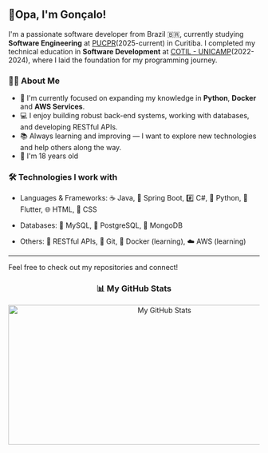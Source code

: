 ## 🤙Opa, I'm Gonçalo!

I'm a passionate software developer from Brazil 🇧🇷, currently studying **Software Engineering** at [PUCPR](https://www.pucpr.br/)(2025-current) in Curitiba. I completed my technical education in **Software Development** at [COTIL - UNICAMP](https://www.cotil.unicamp.br/)(2022-2024), where I laid the foundation for my programming journey.


### 👨‍💻 About Me

* 🔭 I'm currently focused on expanding my knowledge in **Python**, **Docker** and **AWS Services**.
* 💻 I enjoy building robust back-end systems, working with databases, and developing RESTful APIs.
* 📚 Always learning and improving — I want to explore new technologies and help others along the way.
* 🎂 I'm 18 years old

### 🛠️ Technologies I work with
* Languages & Frameworks:
  ☕ Java, 🌱 Spring Boot, #️⃣ C#, 🐍 Python, 🎯 Flutter, 🌐 HTML, 🎨 CSS

* Databases:
  🐬 MySQL, 🐘 PostgreSQL, 🍃 MongoDB

* Others:
  🔄 RESTful APIs, 🐙 Git, 🐳 Docker (learning), ☁️ AWS (learning)
---

Feel free to check out my repositories and connect!

<h3 align="center">📊 My GitHub Stats</h3>

<p align="center">
  <img width="610" height="280" src="https://github-readme-stats.vercel.app/api?username=goncalohenrique&show_icons=true&theme=tokyonight" alt="My GitHub Stats" />

</p>

